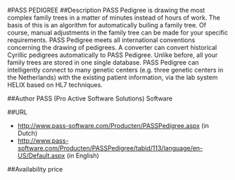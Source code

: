 #PASS PEDIGREE
##Description
PASS Pedigree is drawing the most complex family trees in a matter of minutes instead of hours of work. The basis of this is an algorithm for automatically builing a family tree. Of course, manual adjustments in the family tree can be made for your specific requirements. PASS Pedigree meets all international conventions concerning the drawing of pedigrees. A converter can convert historical Cyrillic pedigrees automatically to PASS Pedigree. Unlike before, all your family trees are stored in one single database. PASS Pedigree can intelligently connect to many genetic centers (e.g. three genetic centers in the Netherlands) with the existing patient information, via the lab system HELIX based on HL7 techniques.

##Author
PASS (Pro Active Software Solutions) Software

##URL
* http://www.pass-software.com/Producten/PASSPedigree.aspx (in Dutch)
* http://www.pass-software.com/Producten/PASSPedigree/tabid/113/language/en-US/Default.aspx (in English)

##Availability
price

